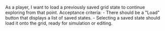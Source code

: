As a player, I want to load a previously saved grid state to continue exploring from that point.
    Acceptance criteria:
    - There should be a "Load" button that displays a list of saved states.
    - Selecting a saved state should load it onto the grid, ready for simulation or editing.
